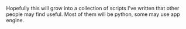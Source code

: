 Hopefully this will grow into a collection of scripts I've written that other people may find useful. Most of them will be python, some may use app engine.
